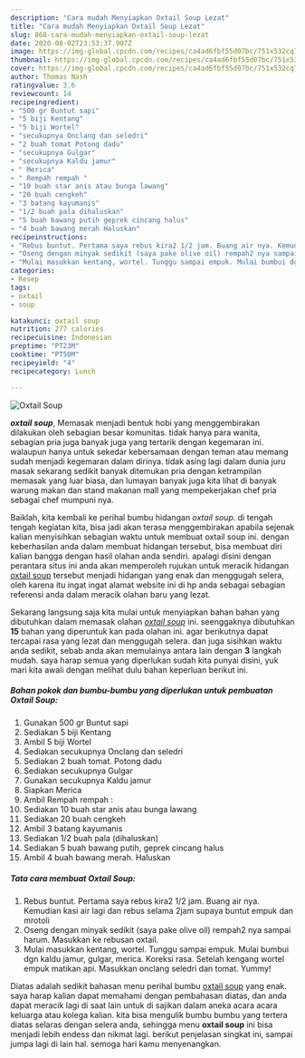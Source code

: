 ```yaml
---
description: "Cara mudah Menyiapkan Oxtail Soup Lezat"
title: "Cara mudah Menyiapkan Oxtail Soup Lezat"
slug: 868-cara-mudah-menyiapkan-oxtail-soup-lezat
date: 2020-08-02T23:53:37.907Z
image: https://img-global.cpcdn.com/recipes/ca4ad6fbf55d07bc/751x532cq70/oxtail-soup-foto-resep-utama.jpg
thumbnail: https://img-global.cpcdn.com/recipes/ca4ad6fbf55d07bc/751x532cq70/oxtail-soup-foto-resep-utama.jpg
cover: https://img-global.cpcdn.com/recipes/ca4ad6fbf55d07bc/751x532cq70/oxtail-soup-foto-resep-utama.jpg
author: Thomas Nash
ratingvalue: 3.6
reviewcount: 14
recipeingredient:
- "500 gr Buntut sapi"
- "5 biji Kentang"
- "5 biji Wortel"
- "secukupnya Onclang dan seledri"
- "2 buah tomat Potong dadu"
- "secukupnya Gulgar"
- "secukupnya Kaldu jamur"
- " Merica"
- " Rempah rempah "
- "10 buah star anis atau bunga lawang"
- "20 buah cengkeh"
- "3 batang kayumanis"
- "1/2 buah pala dihaluskan"
- "5 buah bawang putih geprek cincang halus"
- "4 buah bawang merah Haluskan"
recipeinstructions:
- "Rebus buntut. Pertama saya rebus kira2 1/2 jam. Buang air nya. Kemudian kasi air lagi dan rebus selama 2jam supaya buntut empuk dan mrotoli"
- "Oseng dengan minyak sedikit (saya pake olive oil) rempah2 nya sampai harum. Masukkan ke rebusan oxtail."
- "Mulai masukkan kentang, wortel. Tunggu sampai empuk. Mulai bumbui dgn kaldu jamur, gulgar, merica. Koreksi rasa. Setelah kengang wortel empuk matikan api. Masukkan onclang seledri dan tomat. Yummy!"
categories:
- Resep
tags:
- oxtail
- soup

katakunci: oxtail soup 
nutrition: 277 calories
recipecuisine: Indonesian
preptime: "PT23M"
cooktime: "PT50M"
recipeyield: "4"
recipecategory: Lunch

---
```



![Oxtail Soup](https://img-global.cpcdn.com/recipes/ca4ad6fbf55d07bc/751x532cq70/oxtail-soup-foto-resep-utama.jpg)

<b><i>oxtail soup</i></b>, Memasak menjadi bentuk hobi yang menggembirakan dilakukan oleh sebagian besar komunitas. tidak hanya para wanita, sebagian pria juga banyak juga yang tertarik dengan kegemaran ini. walaupun hanya untuk sekedar kebersamaan dengan teman atau memang sudah menjadi kegemaran dalam dirinya. tidak asing lagi dalam dunia juru masak sekarang sedikit banyak ditemukan pria dengan ketrampilan memasak yang luar biasa, dan lumayan banyak juga kita lihat di banyak warung makan dan stand makanan mall yang mempekerjakan chef pria sebagai chef mumpuni nya.



Baiklah, kita kembali ke perihal bumbu hidangan <i>oxtail soup</i>. di tengah tengah kegiatan kita, bisa jadi akan terasa menggembirakan apabila sejenak kalian menyisihkan sebagian waktu untuk membuat oxtail soup ini. dengan keberhasilan anda dalam membuat hidangan tersebut, bisa membuat diri kalian bangga dengan hasil olahan anda sendiri. apalagi disini dengan perantara situs ini anda akan memperoleh rujukan untuk meracik hidangan <u>oxtail soup</u> tersebut menjadi hidangan yang enak dan menggugah selera, oleh karena itu ingat ingat alamat website ini di hp anda sebagai sebagian referensi anda dalam meracik olahan baru yang lezat.


Sekarang langsung saja kita mulai untuk menyiapkan bahan bahan yang dibutuhkan dalam memasak olahan <u><i>oxtail soup</i></u> ini. seenggaknya dibutuhkan <b>15</b> bahan yang diperuntuk kan pada olahan ini. agar berikutnya dapat tercapai rasa yang lezat dan menggugah selera. dan juga sisihkan waktu anda sedikit, sebab anda akan memulainya antara lain dengan <b>3</b> langkah mudah. saya harap semua yang diperlukan sudah kita punyai disini, yuk mari kita awali dengan melihat dulu bahan keperluan berikut ini.

<!--inarticleads1-->

##### Bahan pokok dan bumbu-bumbu yang diperlukan untuk pembuatan Oxtail Soup:

1. Gunakan 500 gr Buntut sapi
1. Sediakan 5 biji Kentang
1. Ambil 5 biji Wortel
1. Sediakan secukupnya Onclang dan seledri
1. Sediakan 2 buah tomat. Potong dadu
1. Sediakan secukupnya Gulgar
1. Gunakan secukupnya Kaldu jamur
1. Siapkan  Merica
1. Ambil  Rempah rempah :
1. Sediakan 10 buah star anis atau bunga lawang
1. Sediakan 20 buah cengkeh
1. Ambil 3 batang kayumanis
1. Sediakan 1/2 buah pala (dihaluskan)
1. Sediakan 5 buah bawang putih, geprek cincang halus
1. Ambil 4 buah bawang merah. Haluskan




<!--inarticleads2-->

##### Tata cara membuat Oxtail Soup:

1. Rebus buntut. Pertama saya rebus kira2 1/2 jam. Buang air nya. Kemudian kasi air lagi dan rebus selama 2jam supaya buntut empuk dan mrotoli
1. Oseng dengan minyak sedikit (saya pake olive oil) rempah2 nya sampai harum. Masukkan ke rebusan oxtail.
1. Mulai masukkan kentang, wortel. Tunggu sampai empuk. Mulai bumbui dgn kaldu jamur, gulgar, merica. Koreksi rasa. Setelah kengang wortel empuk matikan api. Masukkan onclang seledri dan tomat. Yummy!




Diatas adalah sedikit bahasan menu perihal bumbu <u>oxtail soup</u> yang enak. saya harap kalian dapat memahami dengan pembahasan diatas, dan anda dapat meracik lagi di saat lain untuk di sajikan dalam aneka acara acara keluarga atau kolega kalian. kita bisa mengulik bumbu bumbu yang tertera diatas selaras dengan selera anda, sehingga menu <b>oxtail soup</b> ini bisa menjadi lebih endess dan nikmat lagi. berikut penjelasan singkat ini, sampai jumpa lagi di lain hal. semoga hari kamu menyenangkan.
